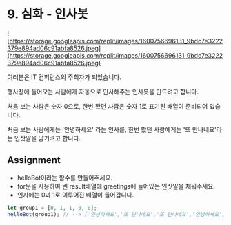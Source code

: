 # 9. 심화 - 인사봇

![https://storage.googleapis.com/replit/images/1600756696131_9bdc7e3222379e894ad06c91abfa8526.jpeg](https://storage.googleapis.com/replit/images/1600756696131_9bdc7e3222379e894ad06c91abfa8526.jpeg)

여러분은 IT 컨퍼런스의 주최자가 되었습니다.

행사장에 들어오는 사람에게 자동으로 인사해주는 인사봇을 만드려고 합니다.

처음 보는 사람은 숫자 0으로, 한번 봤던 사람은 숫자 1로 표기된 배열이 준비되어 있습니다.

처음 보는 사람에게는 '안녕하세요' 라는 인사를, 한번 봤던 사람에게는 '또 만나네요'라는 인삿말을 남기려고 합니다.

## Assignment

- helloBot이라는 함수를 만들어주세요.
- for문을 사용하여 빈 result배열에 greetings에 들어있는 인삿말을 채워주세요.
- 인자에는 0과 1로 이루어진 배열이 들어갑니다.

```js
let group1 = [0, 1, 1, 0, 0];
helloBot(group1); // --> ['안녕하세요','또 만나네요','또 만나네요','안녕하세요','안녕하세요']
```

